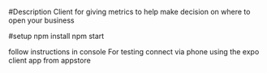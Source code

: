 #Description
Client for giving metrics to help make decision on where to open your business

#setup
npm install
npm start

follow instructions in console
For testing connect via phone using the expo client app from appstore